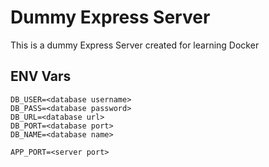 # Dummy Express Server

This is a dummy Express Server created for learning Docker

## ENV Vars

```
DB_USER=<database username>
DB_PASS=<database password>
DB_URL=<database url>
DB_PORT=<database port>
DB_NAME=<database name>

APP_PORT=<server port>
```